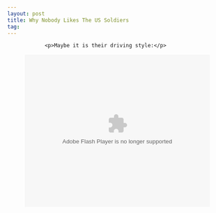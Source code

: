 ```yaml
---
layout: post
title: Why Nobody Likes The US Soldiers
tag: 
---
```



                <p>Maybe it is their driving style:</p>
<div style="text-align: center;"><object type="application/x-shockwave-flash" style="width: 425px; height: 350px" data="http://www.liveleak.com/player.swf?autostart=false&amp;token=8f93275ed9">
<param name="movie" value="http://www.liveleak.com/player.swf?autostart=false&amp;token=8f93275ed9"></param> </object></div>
            
